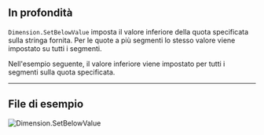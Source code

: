 ## In profondità
`Dimension.SetBelowValue` imposta il valore inferiore della quota specificata sulla stringa fornita. Per le quote a più segmenti lo stesso valore viene impostato su tutti i segmenti.

Nell'esempio seguente, il valore inferiore viene impostato per tutti i segmenti sulla quota specificata.
___
## File di esempio

![Dimension.SetBelowValue](./Revit.Elements.Dimension.SetBelowValue_img.jpg)
